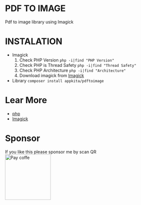 # PDF TO IMAGE

Pdf to image library using Imagick

# INSTALATION

- Imagick
  1. Check PHP Version `php -i|find "PHP Version"`
  2. Check PHP is Thread Safety `php -i|find "Thread Safety"`
  3. Check PHP Architecture `php -i|find "Architecture"`
  4. Download imagick from [Imagick](https://pecl.php.net/package/imagick)
- Library
  `composer install appkita/pdftoimage`

# Lear More

- [php](https://www.php.net/manual/en)
- [Imagick](https://www.php.net/manual/en/book.imagick.php)

# Sponsor

If you like this please sponsor me by scan QR <br>
<img src="https://app-kita.com/sponsor.png" width="150" title="Pay coffe"/>
